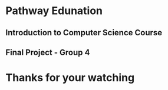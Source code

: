 # Pathway Edunation
## Introduction to Computer Science Course
## Final Project - Group 4

# Thanks for your watching
